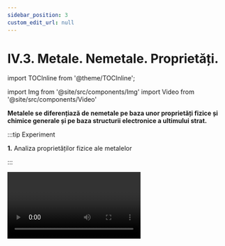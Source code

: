 ```yaml
---
sidebar_position: 3
custom_edit_url: null
---
```


# IV.3. Metale. Nemetale. Proprietăți.



import TOCInline from '@theme/TOCInline';

<TOCInline toc={toc} />



import Img from '@site/src/components/Img'
import Video from '@site/src/components/Video'



**Metalele se diferențiază de nemetale pe baza unor proprietăți fizice și chimice generale și pe baza structurii electronice a ultimului strat.**


:::tip Experiment

**1.** Analiza proprietăților fizice ale metalelor 

:::

<Video src="https://www.youtube.com/embed/cilxHIFwh5o" />



**Materiale necesare:** clește metalic, pahar Berzelius cu apă, spirtieră, circuit electric cu baterie, fire și bec, obiecte metalice(Cu, Fe, Al, Zn, Pb, Au, Ag, Hg, Mg), lumânare.

:::warning

Atenție! Mercurul este extrem de toxic ! Nu inhala vaporii săi! Nu îl atinge și nu il gusta! 
  
:::


**Descrierea experimentului:** 

- Observă pentru fiecare metal o serie de proprietăți fizice: culoare, stare de agregare, aspect, plasticitate (ușurința cu care se deformează), duritate (rezistența la rupere).

- Notează în tabel densitățile metalelor (vezi anexă manual).

- Notează în tabel temperaturile lor de topire (vezi anexă manual).

- Verifică conductibilitatea lor electrică cu ajutorul circuitului în care se intercalezi diferitele metale.

- Verifică conductibilitatea lor termică, încălzind corpul metalic pe care ai picurat bobițe de ceară, la un capăt în flacăra unei spirtiere. 


<Video src="https://www.youtube.com/embed/fZ2WRoAQCow" />



<br></br>


:::warning Atenție
Acest experiment se efectuează numai în prezența unui adult!

Când lucrezi cu surse de foc ai grijă să ai părul strâns și să nu porți haine cu mâneci largi!

:::


<br></br>




- Completează tabelul următor


<Img className="img-responsive4" src="chimie/clasa7/capitolul4/4_3_Poza1_TabelDate_Experimentul1_vers2.jpg" width="1000" height="491" />




:::important

**Proprietățile generale ale metalelor:**

- Sunt solide (cu excepția mercurului)

- Au luciu metalic

- Gri-argintii (cu excepția Cu - arămiu și Au - auriu)

- Conductoare termice (permit trecerea căldurii prin ele de la capătul încălzit spre cel neîncălzit, fără deplasare de substanță)

- Conductoare electrice (permit trecerea curentului electric prin ele)

- Marea majoritate a metalelor au temperaturi de topire ridicate

- Marea majoritate a metalelor au densități ridicate

- Sunt maleabile (pot fi trase în foi) și ductile (pot fi trase în fire)

- Insolubile în apă

- Solubile unele în altele în topitură, formând aliaje.


:::


:::note Observaţie

Aliajele sunt amestecuri omogene de metale sau metale cu nemetale, fiind obținute prin amestecarea lor în stare topită. 

Cele mai cunoscute aliaje sunt: 

- fonta (Fe + 1,7-5% C);

- oțelul(Fe + 0,3-2% C);

- alama (Cu-Zn);

- bronzul (Cu-Sn);

- aliaj de lipit metale (Pb-Sn);

- duraluminiul (Al-Cu-Mg-Mn) etc.
  

:::




<Video src="https://www.youtube.com/embed/IFVwokN0_UI" />






<br></br>
<br></br>








:::tip Experiment

**2.** Analiza proprietăților fizice ale nemetalelor 

:::

<Video src="https://www.youtube.com/embed/0bgXM5ZIAj4" />



**Materiale necesare:** pahar Berzelius cu apă, circuit electric cu baterie, fire și bec, nemetale: oxigen, azot, sulf, carbon (grafit, diamant), clor, iod, brom.

:::warning

Atenție! Clorul, bromul şi iodul sunt substanţe toxice şi iritante pentru plămâni ! Nu inhala vaporii lor! Nu le atinge și nu le gusta! 
  
:::




**Descrierea experimentului:** 


- Observă pentru fiecare nemetal o serie de proprietăți fizice: culoare, stare de agregare, aspect, plasticitate (ușurința cu care se deformează), duritate (rezistența la rupere).

- Notează în tabel temperaturile lor de topire și densitățile lor.

- Verifică conductibilitatea lor electrică cu ajutorul circuitului în care se intercalează diferitele nemetale solide.

- Completează tabelul următor



<Img className="img-responsive4" src="chimie/clasa7/capitolul4/4_3_Poza2_TabelDate_Experimentul2_vers2.jpg" width="1000" height="521" />




:::important

**Proprietățile generale ale nemetalelor:**

- Sunt solide (iod, carbon, sulf, fosfor, siliciu), lichide (bromul) și gazoase (hidrogen, oxigen, azot, fluor, clor).

- Nu au luciu (cu excepția diamantului, grafitului și iodului).

- Incolore sau divers colorate.

- Izolatoare termice (cu excepția diamantului) și electrice (cu excepția grafitului).

- Nu sunt maleabile și ductile.
 
- Multe nemetale au temperaturi de topire foarte mici (cu excepția diamantului).

- Multe nemetale au densități mici.

- Insolubile în apă (cu excepția oxigenului, azotului și clorului).

- Nemetalele solide sunt casante (se sparg).


:::




<br></br>
<br></br>


